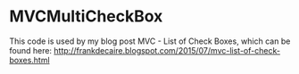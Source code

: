 # MVCMultiCheckBox

This code is used by my blog post MVC - List of Check Boxes, which can be found here: http://frankdecaire.blogspot.com/2015/07/mvc-list-of-check-boxes.html
